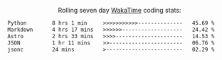 <p align="center">Rolling seven day <a href="https://wakatime.com/@syrkis"/>WakaTime</a> coding stats:</p>
<!--START_SECTION:waka-->

```txt
Python        8 hrs 1 min     >>>>>>>>>>>--------------   45.69 %
Markdown      4 hrs 17 mins   >>>>>>-------------------   24.42 %
Astro         2 hrs 33 mins   >>>>---------------------   14.53 %
JSON          1 hr 11 mins    >>-----------------------   06.76 %
jsonc         24 mins         >------------------------   02.29 %
```

<!--END_SECTION:waka-->

